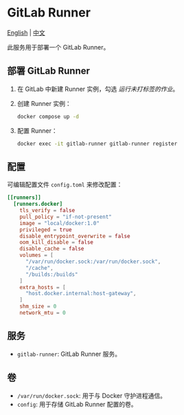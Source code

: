 # GitLab Runner

[English](./README.md) | [中文](./README.zh.md)

此服务用于部署一个 GitLab Runner。

## 部署 GitLab Runner

1. 在 GitLab 中新建 Runner 实例，勾选 *运行未打标签的作业*。
2. 创建 Runner 实例：

   ```bash
   docker compose up -d
   ```

3. 配置 Runner：

   ```bash
   docker exec -it gitlab-runner gitlab-runner register
   ```

## 配置

可编辑配置文件 `config.toml` 来修改配置：

```toml
[[runners]]
  [runners.docker]
    tls_verify = false
    pull_policy = "if-not-present"
    image = "local/docker:1.0"
    privileged = true
    disable_entrypoint_overwrite = false
    oom_kill_disable = false
    disable_cache = false
    volumes = [
      "/var/run/docker.sock:/var/run/docker.sock",
      "/cache",
      "/builds:/builds"
    ]
    extra_hosts = [
      "host.docker.internal:host-gateway",
    ]
    shm_size = 0
    network_mtu = 0
```

## 服务

- `gitlab-runner`: GitLab Runner 服务。

## 卷

- `/var/run/docker.sock`: 用于与 Docker 守护进程通信。
- `config`: 用于存储 GitLab Runner 配置的卷。
